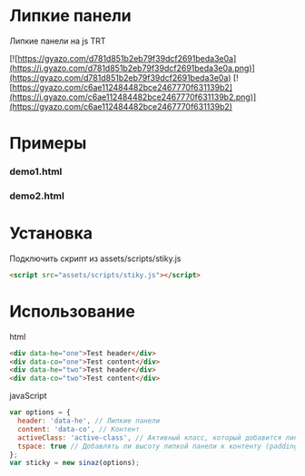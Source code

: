 
# Липкие панели
Липкие панели на js
TRT

[![https://gyazo.com/d781d851b2eb79f39dcf2691beda3e0a](https://i.gyazo.com/d781d851b2eb79f39dcf2691beda3e0a.png)](https://gyazo.com/d781d851b2eb79f39dcf2691beda3e0a)
[![https://gyazo.com/c6ae112484482bce2467770f631139b2](https://i.gyazo.com/c6ae112484482bce2467770f631139b2.png)](https://gyazo.com/c6ae112484482bce2467770f631139b2)

# Примеры
### demo1.html
### demo2.html

# Установка
Подключить скрипт из assets/scripts/stiky.js

```html
<script src="assets/scripts/stiky.js"></script>
```

# Использование

html
```html
<div data-he="one">Test header</div>
<div data-co="one">Test content</div>
<div data-he="two">Test header</div>
<div data-co="two">Test content</div>
```

javaScript
```javascript
var options = {
  header: 'data-he', // Липкие панели
  content: 'data-co', // Контент
  activeClass: 'active-class', // Активный класс, который добавится липкой панели
  tspace: true // Добавлять ли высоту липкой панели к контенту (padding-top)
};
var sticky = new sinaz(options);
```
